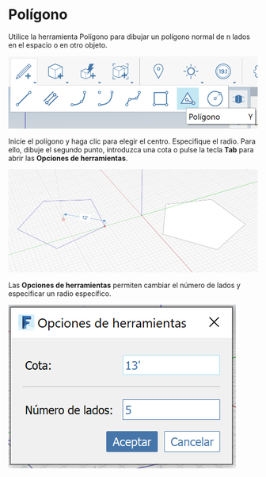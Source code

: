 # Polígono

Utilice la herramienta Polígono para dibujar un polígono normal de n lados en el espacio o en otro objeto.

![](../.gitbook/assets/image%20%289%29.png)

Inicie el polígono y haga clic para elegir el centro. Especifique el radio. Para ello, dibuje el segundo punto, introduzca una cota o pulse la tecla **Tab** para abrir las **Opciones de herramientas**.

![](../.gitbook/assets/image%20%287%29.png)

Las **Opciones de herramientas** permiten cambiar el número de lados y especificar un radio específico.

![](../.gitbook/assets/image.png)



